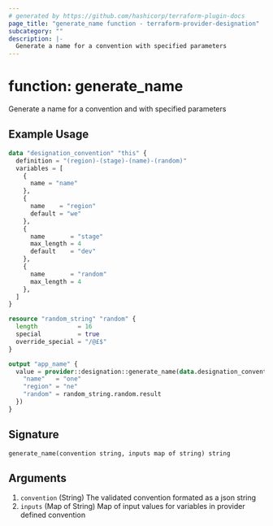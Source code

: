 ```yaml
---
# generated by https://github.com/hashicorp/terraform-plugin-docs
page_title: "generate_name function - terraform-provider-designation"
subcategory: ""
description: |-
  Generate a name for a convention with specified parameters
---
```


# function: generate_name

Generate a name for a convention and with specified parameters

## Example Usage

```terraform
data "designation_convention" "this" {
  definition = "(region)-(stage)-(name)-(random)"
  variables = [
    {
      name = "name"
    },
    {
      name    = "region"
      default = "we"
    },
    {
      name       = "stage"
      max_length = 4
      default    = "dev"
    },
    {
      name       = "random"
      max_length = 4
    },
  ]
}

resource "random_string" "random" {
  length           = 16
  special          = true
  override_special = "/@£$"
}

output "app_name" {
  value = provider::designation::generate_name(data.designation_convention.this.convention, {
    "name"   = "one"
    "region" = "ne"
    "random" = random_string.random.result
  })
}
```

## Signature

<!-- signature generated by tfplugindocs -->
```text
generate_name(convention string, inputs map of string) string
```

## Arguments

<!-- arguments generated by tfplugindocs -->
1. `convention` (String) The validated convention formated as a json string
1. `inputs` (Map of String) Map of input values for variables in provider defined convention

